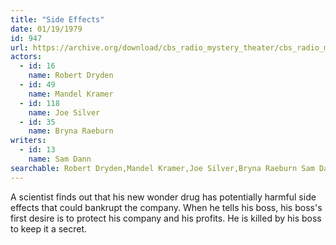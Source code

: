 ```yaml
---
title: "Side Effects"
date: 01/19/1979
id: 947
url: https://archive.org/download/cbs_radio_mystery_theater/cbs_radio_mystery_theater-0901-0950.zip/cbs_radio_mystery_theater-0901-0950%2Fcbsrmt_0947_side_effects.mp3
actors:  
  - id: 16
    name: Robert Dryden  
  - id: 49
    name: Mandel Kramer  
  - id: 118
    name: Joe Silver  
  - id: 35
    name: Bryna Raeburn
writers:  
  - id: 13
    name: Sam Dann
searchable: Robert Dryden,Mandel Kramer,Joe Silver,Bryna Raeburn Sam Dann
---
```

A scientist finds out that his new wonder drug has potentially harmful side effects that could bankrupt the company. When he tells his boss, his boss's first desire is to protect his company and his profits. He is killed by his boss to keep it a secret.